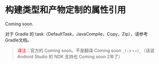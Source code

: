 # 构建类型和产物定制的属性引用

Coming soon.

对于 Gradle 的 task（DefaultTask，JavaCompile，Copy，Zip），请参考Gradle文档。

><font color='red'>译注：</font>官方的 Coming soon。不是翻译 Coming soon `_(:зゝ∠)_`（话说 Android Studio 的 NDK 支持也 Coming soon 2年了）